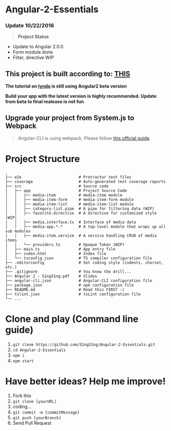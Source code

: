 # Angular-2-Essentials
### Update 10/22/2016
> **Project Status**
> 
* Update to Angular 2.0.0
* Form module done
* Filter, directive WIP

## This project is built according to: [THIS](http://www.lynda.com/AngularJS-tutorials/AngularJS-2-Essential-Training/422834-2.html)
**The tutorial on [lynda](http://www.lynda.com/AngularJS-tutorials/AngularJS-2-Essential-Training/422834-2.html) is still using Angular2 beta version**

**Build your app with the latest version is highly recommended. Update from beta to final realease is not fun**

## Upgrade your project from System.js to Webpack
> Angular-CLI is using webpack. Please follow [this official guide](https://github.com/angular/angular-cli/wiki/Upgrading-from-Beta.10-to-Beta.14).

# Project Structure
    .
    ├── e2e                         # Protractor test files
    ├── coverage                    # Auto-generated test coverage reports
    ├── src                         # Source code
    │   ├── app                     # Project Source Code
    │   │   ├── media-item          # media-item module
    │   │   ├── media-item-form     # media-item-form module
    │   │   ├── media-item-list     # media-item-list module
    │   │   ├── category-list.pipe  # A pipe for filtering data (WIP)
    │   │   ├── favorite.directive  # A directive for customized style (WIP)
    │   │   ├── media.interface.ts  # Interface of media data
    │   │   ├── media-app.*.*       # A top-level module that wraps up all sub modules
    │   │   ├── media-item.service  # A service handling CRUD of media items
    │   │   └── providers.ts        # Opaque Token (WIP)
    │   ├── main.ts                 # App entry file
    │   ├── index.html              # Index file
    │   └── tsconfig.json           # TS compiler configuration file
    ├── .editorconfig               # Set coding style (indents, charset, etc.)
    ├── .gitignore                  # You know the drill...
    ├── Angular 2 - S1ngS1ng.pdf    # Slides
    ├── angular-cli.json            # Angular-CLI configuration file
    ├── package.json                # npm configuration file
    ├── README.md                   # Read this FIRST :)
    ├── tslint.json                 # tsLint configuration file
    └── ...

# Clone and play (Command line guide)
1. `git clone https://github.com/S1ngS1ng/Angular-2-Essentials.git`
2. `cd Angular-2-Essentials`
3. `npm i`
4. `npm start`

# Have better ideas? Help me improve!
1. Fork this
2. `git clone [yourURL]`
3. coding...
4. `git commit -m [commitMessage]`
5. `git push [yourBranch]`
6. Send Pull Request
